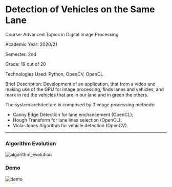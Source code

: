 # Detection of Vehicles on the Same Lane

Course: Advanced Topics in Digital Image Processing

Academic Year: 2020/21

Semester: 2nd

Grade: 19 out of 20

Technologies Used: Python, OpenCV, OpenCL

Brief Description: Development of an application, that from a video and making use of the GPU for image processing, finds lanes and vehicles, and mark in
red the vehicles that are in our lane and in green the others.

The system architecture is composed by 3 image processing methods:

- Canny Edge Detection for lane enchancement (OpenCL);
- Hough Transform for lane lines selection (OpenCL);
- Viola-Jones Algorithm for vehicle detection (OpenCV).

---

### Algorithm Evolution

![algorithm_evolution](https://user-images.githubusercontent.com/46992334/192883616-f2c39bc0-7a17-4a91-9588-0e49ecf32f1c.png)

### Demo

![demo](https://user-images.githubusercontent.com/46992334/192883218-af0e6089-5dab-4fa7-bd94-5276c680daf7.jpg)
